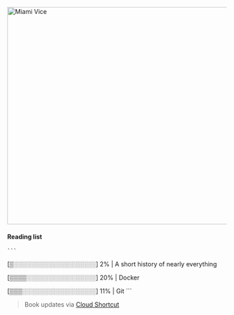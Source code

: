 [<img src="https://media.giphy.com/media/l0IsIMQkVZ0UK1Q7C/giphy.gif" alt="Miami Vice" width="800" height="500">](https://www.youtube.com/watch?v=-aMCzRj3Syg)

  #### Reading list

    ```
   [▒░░░░░░░░░░░░░░░░░░░] 2% | A short history of nearly everything
    
   [▒▒▒▒░░░░░░░░░░░░░░░░] 20% | Docker
    
   [▒▒▒░░░░░░░░░░░░░░░░░] 11% | Git
    ```

  > Book updates via [Cloud Shortcut](https://github.com/saschazengler/progress_bar_shortcut)
    